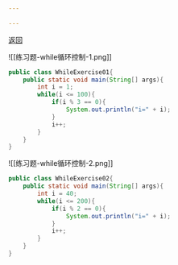 ```yaml
---
 
---
```

[返回](练习题.md)

![[练习题-while循环控制-1.png]]
```java
public class WhileExercise01{
	public static void main(String[] args){
		int i = 1;
		while(i <= 100){
			if(i % 3 == 0){
				System.out.println("i=" + i);
			}
			i++;
		}
	}
}
```
![[练习题-while循环控制-2.png]]
```java
public class WhileExercise02{
	public static void main(String[] args){
		int i = 40;
		while(i <= 200){
			if(i % 2 == 0){
				System.out.println("i=" + i);
			}
			i++;
		}
	}
}
```